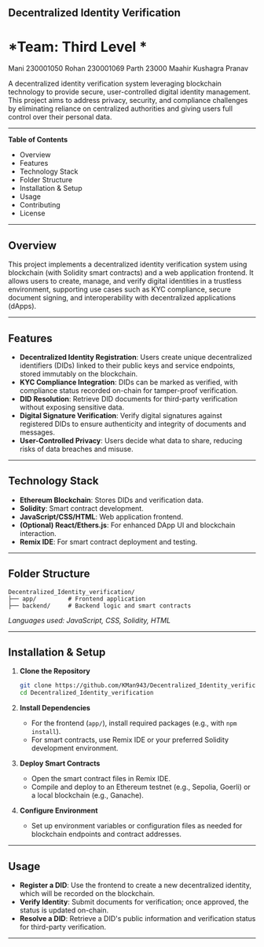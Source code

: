 ## Decentralized Identity Verification

# *Team: Third Level *
Mani      230001050
Rohan     230001069
Parth     23000
Maahir
Kushagra
Pranav

A decentralized identity verification system leveraging blockchain technology to provide secure, user-controlled digital identity management. This project aims to address privacy, security, and compliance challenges by eliminating reliance on centralized authorities and giving users full control over their personal data.

---

**Table of Contents**
- Overview
- Features
- Technology Stack
- Folder Structure
- Installation & Setup
- Usage
- Contributing
- License

---

## **Overview**

This project implements a decentralized identity verification system using blockchain (with Solidity smart contracts) and a web application frontend. It allows users to create, manage, and verify digital identities in a trustless environment, supporting use cases such as KYC compliance, secure document signing, and interoperability with decentralized applications (dApps).

---

## **Features**

- **Decentralized Identity Registration**: Users create unique decentralized identifiers (DIDs) linked to their public keys and service endpoints, stored immutably on the blockchain.
- **KYC Compliance Integration**: DIDs can be marked as verified, with compliance status recorded on-chain for tamper-proof verification.
- **DID Resolution**: Retrieve DID documents for third-party verification without exposing sensitive data.
- **Digital Signature Verification**: Verify digital signatures against registered DIDs to ensure authenticity and integrity of documents and messages.
- **User-Controlled Privacy**: Users decide what data to share, reducing risks of data breaches and misuse.

---

## **Technology Stack**

- **Ethereum Blockchain**: Stores DIDs and verification data.
- **Solidity**: Smart contract development.
- **JavaScript/CSS/HTML**: Web application frontend.
- **(Optional) React/Ethers.js**: For enhanced DApp UI and blockchain interaction.
- **Remix IDE**: For smart contract deployment and testing.

---

## **Folder Structure**

```
Decentralized_Identity_verification/
├── app/         # Frontend application
├── backend/     # Backend logic and smart contracts
```
*Languages used: JavaScript, CSS, Solidity, HTML*

---

## **Installation & Setup**

1. **Clone the Repository**
   ```bash
   git clone https://github.com/KMan943/Decentralized_Identity_verification.git
   cd Decentralized_Identity_verification
   ```

2. **Install Dependencies**
   - For the frontend (`app/`), install required packages (e.g., with `npm install`).
   - For smart contracts, use Remix IDE or your preferred Solidity development environment.

3. **Deploy Smart Contracts**
   - Open the smart contract files in Remix IDE.
   - Compile and deploy to an Ethereum testnet (e.g., Sepolia, Goerli) or a local blockchain (e.g., Ganache).

4. **Configure Environment**
   - Set up environment variables or configuration files as needed for blockchain endpoints and contract addresses.

---

## **Usage**

- **Register a DID**: Use the frontend to create a new decentralized identity, which will be recorded on the blockchain.
- **Verify Identity**: Submit documents for verification; once approved, the status is updated on-chain.
- **Resolve a DID**: Retrieve a DID's public information and verification status for third-party verification.

---
